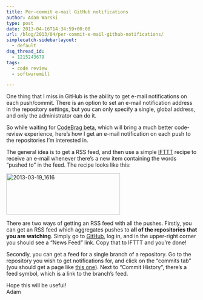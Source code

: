 ```yaml
---
title: Per-commit e-mail GitHub notifications
author: Adam Warski
type: post
date: 2013-04-16T14:34:59+00:00
url: /blog/2013/04/per-commit-e-mail-github-notifications/
simplecatch-sidebarlayout:
  - default
dsq_thread_id:
  - 1215243679
tags:
  - code review
  - softwaremill

---
```

One thing that I miss in GitHub is the ability to get e-mail notifications on each push/commit. There is an option to set an e-mail notification address in the repository settings, but you can only specify a single, global address, and only the administrator can do it.

So while waiting for [CodeBrag beta][1], which will bring a much better code-review experience, here&#8217;s how I get an e-mail notification on each push to the repositories I&#8217;m interested in. 

The general idea is to get a RSS feed, and then use a simple [IFTTT][2] recipe to receive an e-mail whenever there&#8217;s a new item containing the words &#8220;pushed to&#8221; in the feed. The recipe looks like this:

[<img loading="lazy" decoding="async" src="http://www.warski.org/blog/wp-content/uploads/2013/03/2013-03-19_1616-300x109.png" alt="2013-03-19_1616" width="300" height="109" class="aligncenter size-medium wp-image-932" srcset="https://www.warski.org/blog/wp-content/uploads/2013/03/2013-03-19_1616-300x109.png 300w, https://www.warski.org/blog/wp-content/uploads/2013/03/2013-03-19_1616-1024x374.png 1024w, https://www.warski.org/blog/wp-content/uploads/2013/03/2013-03-19_1616-210x76.png 210w, https://www.warski.org/blog/wp-content/uploads/2013/03/2013-03-19_1616.png 1296w" sizes="(max-width: 300px) 100vw, 300px" />][3]

There are two ways of getting an RSS feed with all the pushes. Firstly, you can get an RSS feed which aggregates pushes to **all of the repositories that you are watching**. Simply go to [GitHub][4], log in, and in the upper-right corner you should see a &#8220;News Feed&#8221; link. Copy that to IFTTT and you&#8217;re done!

Secondly, you can get a feed for a single branch of a repository. Go to the repository you wish to get notifications for, and click on the &#8220;commits tab&#8221; (you should get a page like [this one][5]). Next to &#8220;Commit History&#8221;, there&#8217;s a feed symbol, which is a link to the branch&#8217;s feed.

Hope this will be useful!  
Adam

 [1]: http://www.codebrag.com/
 [2]: https://ifttt.com
 [3]: http://www.warski.org/blog/wp-content/uploads/2013/03/2013-03-19_1616.png
 [4]: https://github.com/
 [5]: https://github.com/adamw/veripacks/commits/master
